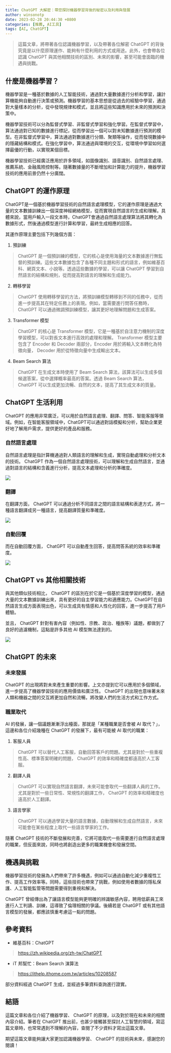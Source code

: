 ```yaml
---
title: ChatGPT 大解密：帶您探討機器學習背後的秘密以及利用與發展
author: winsonotp
date: 2023-02-28 20:44:30 +0800
categories: [推薦, AI工具]
tags: [AI, ChatGPT]
---
```


> 這篇文章，將帶著各位認識機器學習，以及帶著各位解密 ChatGPT 的背後究竟是以什麼原理運作、能夠有什麼利用的方式或用途。此外，也會帶各位認識 ChatGPT 與其他相關技術的區別、未來的影響，甚至可能會面臨的機遇與挑戰。

## 什麼是機器學習？

機器學習是一種基於數據的人工智能技術，通過對大量數據進行分析和學習，讓計算機能夠自動進行決策或預測。機器學習的基本思想是從過去的經驗中學習，通過對大量樣本的分析，從中發現規律和模式，並且將這些知識應用於未來的預測和決策中。

機器學習技術可以分為監督式學習、非監督式學習和強化學習。在監督式學習中，算法通過對已知的數據進行標記，從而學習出一個可以對未知數據進行預測的模型。在非監督式學習中，算法通過對數據進行分類、聚類等操作，從而發現數據中的隱藏結構和模式。在強化學習中，算法通過與環境的交互，從環境中學習如何選擇最優的行動，以實現某個目標。

機器學習技術已經廣泛應用於許多領域，如圖像識別、語音識別、自然語言處理、推薦系統、金融風險控制等。隨著數據量的不斷增加和計算能力的提升，機器學習技術的應用前景仍然十分廣闊。

## ChatGPT 的運作原理

ChatGPT是一個基於機器學習技術的自然語言處理模型，它的運作原理是通過大量的文本數據訓練出一個深度神經網絡模型，從而實現自然語言的生成和理解。具體來說，當用戶輸入一段文本時，ChatGPT會通過自然語言處理算法將其轉化為數據形式，然後通過模型進行計算和學習，最終生成相應的回答。

其運作原理主要包括下列幾個方面：

1. 預訓練

> ChatGPT 是一個預訓練的模型，它的核心是使用海量的文本數據進行無監督的預訓練。這些文本數據包含了各種不同主題和形式的語言，例如維基百科、網頁文本、小說等。透過這些數據的學習，可以讓 ChatGPT 學習到自然語言的結構和規則，從而提高對語言的理解和生成能力。

2. 轉移學習

> ChatGPT 使用轉移學習的方法，將預訓練模型轉移到不同的任務中，從而進一步提高其在特定任務上的表現。例如，當需要進行問答任務時， ChatGPT 可以通過微調預訓練模型，讓其更好地理解問題和生成答案。

3. Transformer 模型

> ChatGPT 的核心是 Transformer 模型，它是一種基於自注意力機制的深度學習模型，可以對長文本進行高效的處理和理解。 Transformer 模型主要包含了 Encoder 和 Decoder 兩部分，Encoder 用於將輸入文本轉化為特徵向量， Decoder 用於從特徵向量中生成輸出文本。

4. Beam Search 算法

> ChatGPT 在生成文本時使用了 Beam Search 算法，該算法可以生成多個候選答案，從中選擇概率最高的答案。透過 Beam Search 算法， ChatGPT 可以生成更加流暢、自然的文本，提高了其生成文本的質量。

## ChatGPT 生活利用

ChatGPT 的應用非常廣泛，可以用於自然語言處理、翻譯、問答、智能客服等領域。例如，在智能客服領域中，ChatGPT可以通過對話模擬和分析，幫助企業更好地了解用戶需求，提供更好的產品和服務。

### 自然語言處理
自然語言處理是指計算機通過對人類語言的理解和生成，實現自動處理和分析文本的技術。 ChatGPT 作為一個自然語言處理技術，可以理解和生成自然語言，並通過對語言的結構和含義進行分析，提高文本處理和分析的準確度。

![](https://i.imgur.com/PkHNhf6.png)

### 翻譯
在翻譯方面， ChatGPT 可以通過分析不同語言之間的語言結構和表達方式，將一種語言翻譯成另一種語言，提高翻譯質量和準確度。

![](https://i.imgur.com/2D0UMx4.png)

### 自動回覆
而在自動回覆方面， ChatGPT 可以自動產生回答，提高問答系統的效率和準確度。

![](https://i.imgur.com/VTqzJsL.png)

## ChatGPT vs 其他相關技術

與其他類似技術相比， ChatGPT 的區別在於它是一個基於深度學習的模型，通過大量的文本數據訓練出來，具有更好的自主學習能力和適應能力。ChatGPT在自然語言生成方面表現出色，可以生成具有情感和人性化的回答，進一步提高了用戶體驗。

並且， ChatGPT 針對有害內容（例如性、宗教、政治、種族等）議題，都做到了良好的過濾機制，這點是許多其他 AI 模型無法達到的。

![](https://i.imgur.com/89cEiGt.png)

## ChatGPT 的未來

### 未來發展
ChatGPT 的出現將對未來產生重要的影響。上文亦提到它可以應用於多個領域，進一步提高了機器學習技術的應用價值和廣泛性。 ChatGPT 的出現也意味著未來人類和機器之間的交互將更加自然和流暢，將改變人們的生活方式和工作方式。

### 職業取代
AI 的發展，讓一個議題漸漸浮出檯面，那就是「某種職業是否會被 AI 取代？」，這邊和各位介紹幾種在 ChatGPT 的發展下，最有可能被 AI 取代的職業：

1. 客服人員
> ChatGPT 可以替代人工客服，自動回答客戶的問題。尤其是對於一些重複性高、標準答案明確的問題， ChatGPT 的效率和精確度都遠高於人工客服。

2. 翻譯人員
> ChatGPT 可以實現自然語言翻譯，未來可能會取代一些翻譯人員的工作。尤其是對於一些日常性、常規性的翻譯工作， ChatGPT 的效率和精確度也遠高於人工翻譯。

3. 語言學家
> ChatGPT 可以通過學習大量的語言數據，自動理解和生成自然語言，未來可能會在某些程度上取代一些語言學家的工作。

隨著 ChatGPT 技術的不斷發展和完善，它將可能取代一些需要進行自然語言處理的職業，但反面來說，同時也將創造出更多的職業機會和發展空間。

## 機遇與挑戰
機器學習技術的發展為人們帶來了許多機遇，例如可以通過自動化減少重複性工作、提高工作效率等。同時，這些技術也帶來了挑戰，例如使用者數據的隱私保護、人工智能監管等問題需要得到重視和解決。

ChatGPT 曾經傳出為了讓語言模型能夠更明確的辨識敏感內容，聘用低薪員工來進行人工判讀、訓練，這導致了倫理相關的爭議。後續若是 ChatGPT 或有其他語言模型的發展，都應該慎重考慮這一點的問題。

## 參考資料
- 維基百科：ChatGPT

> https://zh.wikipedia.org/zh-tw/ChatGPT

- iT 邦幫忙：Beam Search 演算法

> https://ithelp.ithome.com.tw/articles/10208587

部分資料經過 ChatGPT 生成，並經過多筆資料查詢進行證實。

## 結語
這篇文章和各位介紹了機器學習、 ChatGPT 的原理，以及對於現在和未來的相關內容介紹。筆者在 ChatGPT 推出前，也甚少接觸甚至探討人工智慧的領域，寫這篇文章時，也常常遇到不理解的內容，查閱了不少資料才寫出這篇文章。

期望這篇文章能夠讓大家更加認識機器學習、 ChatGPT 的技術與未來，感謝您的閱讀！
